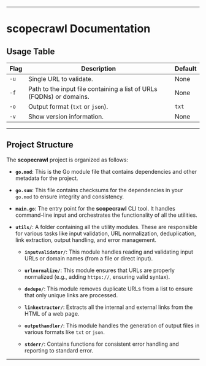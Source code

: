
---

# scopecrawl Documentation

## Usage Table

| Flag           | Description                                                                | Default  |
|----------------|----------------------------------------------------------------------------|----------|
| `-u`           | Single URL to validate.                                                    |   None   |
| `-f`           | Path to the input file containing a list of URLs (FQDNs) or domains.       |   None   |
| `-o`           | Output format (`txt` or `json`).                                           |   `txt`  |
| `-v`           | Show version information.                                                  |   None   |


---

## Project Structure

The **scopecrawl** project is organized as follows:

- **`go.mod`**: This is the Go module file that contains dependencies and other metadata for the project.
  
- **`go.sum`**: This file contains checksums for the dependencies in your `go.mod` to ensure integrity and consistency.

- **`main.go`**: The entry point for the **scopecrawl** CLI tool. It handles command-line input and orchestrates the functionality of all the utilities.

- **`utils/`**: A folder containing all the utility modules. These are responsible for various tasks like input validation, URL normalization, deduplication, link extraction, output handling, and error management.

    - **`inputvalidator/`**: This module handles reading and validating input URLs or domain names (from a file or direct input).
    
    - **`urlnormalize/`**: This module ensures that URLs are properly normalized (e.g., adding `https://`, ensuring valid syntax).
    
    - **`dedupe/`**: This module removes duplicate URLs from a list to ensure that only unique links are processed.
    
    - **`linkextractor/`**: Extracts all the internal and external links from the HTML of a web page.
    
    - **`outputhandler/`**: This module handles the generation of output files in various formats like `txt` or `json`.
    
    - **`stderr/`**: Contains functions for consistent error handling and reporting to standard error.
  
---
